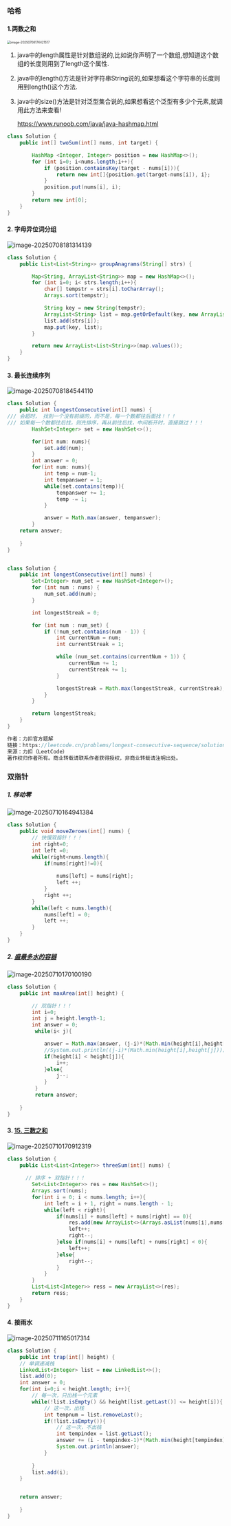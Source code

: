 ### 哈希

#### 1.两数之和

<img src="./assets/image-20250708174421517.png" alt="image-20250708174421517" style="zoom:50%;" />

1. java中的length属性是针对数组说的,比如说你声明了一个数组,想知道这个数组的长度则用到了length这个属性.

2.  java中的length()方法是针对字符串String说的,如果想看这个字符串的长度则用到length()这个方法.

3. java中的size()方法是针对泛型集合说的,如果想看这个泛型有多少个元素,就调用此方法来查看!

   https://www.runoob.com/java/java-hashmap.html

```java
class Solution {
    public int[] twoSum(int[] nums, int target) {

        HashMap <Integer, Integer> position = new HashMap<>();
        for (int i=0; i<nums.length;i++){
            if (position.containsKey(target - nums[i])){
                return new int[]{position.get(target-nums[i]), i};
            }
            position.put(nums[i], i);
        }
        return new int[0];
    }
}
```

#### 2. 字母异位词分组

![image-20250708181314139](./assets/image-20250708181314139.png)

```java
class Solution {
    public List<List<String>> groupAnagrams(String[] strs) {

        Map<String, ArrayList<String>> map = new HashMap<>();
        for (int i=0; i< strs.length;i++){
            char[] tempstr = strs[i].toCharArray();
            Arrays.sort(tempstr);

            String key = new String(tempstr);
            ArrayList<String> list = map.getOrDefault(key, new ArrayList<String>());
            list.add(strs[i]);
            map.put(key, list);  
        }

        return new ArrayList<List<String>>(map.values());     
    }
}
```

####  3. 最长连续序列

![image-20250708184544110](./assets/image-20250708184544110.png)

 ```java 
 class Solution {
     public int longestConsecutive(int[] nums) {
 /// 会超时， 找到一个没有前缀的，而不是，每一个数都往后面找！！！
 /// 如果每一个数都往后找，则先排序，再从前往后找，中间断开时，直接跳过！！！
         HashSet<Integer> set = new HashSet<>();
 
         for(int num: nums){
             set.add(num);
         }
         int answer = 0;
         for(int num: nums){
             int temp = num-1;
             int tempanswer = 1;
             while(set.contains(temp)){
                 tempanswer += 1;
                 temp -= 1;
             }
 
             answer = Math.max(answer, tempanswer);
         }
     return answer;
         
     }
 }
 
 
 class Solution {
     public int longestConsecutive(int[] nums) {
         Set<Integer> num_set = new HashSet<Integer>();
         for (int num : nums) {
             num_set.add(num);
         }
 
         int longestStreak = 0;
 
         for (int num : num_set) {
             if (!num_set.contains(num - 1)) {
                 int currentNum = num;
                 int currentStreak = 1;
 
                 while (num_set.contains(currentNum + 1)) {
                     currentNum += 1;
                     currentStreak += 1;
                 }
 
                 longestStreak = Math.max(longestStreak, currentStreak);
             }
         }
 
         return longestStreak;
     }
 }
 
 作者：力扣官方题解
 链接：https://leetcode.cn/problems/longest-consecutive-sequence/solutions/276931/zui-chang-lian-xu-xu-lie-by-leetcode-solution/
 来源：力扣（LeetCode）
 著作权归作者所有。商业转载请联系作者获得授权，非商业转载请注明出处。
 ```

### 双指针

##### 1. 移动零

![image-20250710164941384](./assets/image-20250710164941384.png)

```java
class Solution {
    public void moveZeroes(int[] nums) {
        // 快慢双指针！！！
        int right=0;
        int left =0;
        while(right<nums.length){
            if(nums[right]!=0){
                
                nums[left] = nums[right];
                left ++;
            }
            right ++;
        }
        while(left < nums.length){
            nums[left] = 0;
            left ++;
        } 
    }
}
```

##### 2. [盛最多水的容器](https://leetcode.cn/problems/container-with-most-water/)

![image-20250710170100190](./assets/image-20250710170100190.png)

```java
class Solution {
    public int maxArea(int[] height) {

        // 双指针！！！
        int i=0;
        int j = height.length-1;
        int answer = 0;
         while(i< j){

            answer = Math.max(answer, (j-i)*(Math.min(height[i],height[j])));
            //System.out.println((j-i)*(Math.min(height[i],height[j])));
            if(height[i] < height[j]){
                i++;
            }else{
                j--;
            }
         }
         return answer;
        
    }
}
```

#### 3. [15. 三数之和](https://leetcode.cn/problems/3sum/)

![image-20250710170912319](./assets/image-20250710170912319.png)

```java
class Solution {
    public List<List<Integer>> threeSum(int[] nums) {
      
      // 排序 + 双指针！！！
        Set<List<Integer>> res = new HashSet<>();
        Arrays.sort(nums);
        for(int i = 0; i < nums.length; i++){
            int left = i + 1, right = nums.length - 1;
            while(left < right){
                if(nums[i] + nums[left] + nums[right] == 0){
                    res.add(new ArrayList<>(Arrays.asList(nums[i],nums[left],nums[right])));
                    left++;
                    right--;
                }else if(nums[i] + nums[left] + nums[right] < 0){
                    left++;
                }else{
                    right--;
                }
            }
        }
        List<List<Integer>> ress = new ArrayList<>(res);
        return ress;
    }
}
```

#### 4. 接雨水

![image-20250711165017314](./assets/image-20250711165017314.png)

```java
class Solution {
    public int trap(int[] height) {
    // 单调递减栈
    LinkedList<Integer> list = new LinkedList<>();
    list.add(0);
    int answer = 0;
    for(int i=0;i < height.length; i++){
        // 每一次，只出栈一个元素
        while(!list.isEmpty() && height[list.getLast()] <= height[i]){
            // 这一次，出栈
            int tempnum = list.removeLast();
            if(!list.isEmpty()){
                // 这一次，不出栈
                int tempindex = list.getLast();
                answer += (i - tempindex-1)*(Math.min(height[tempindex], height[i]) -height[tempnum]);
                System.out.println(answer);
            }
        
        }
        list.add(i);
    }


    return answer;
        
    }
}
```

